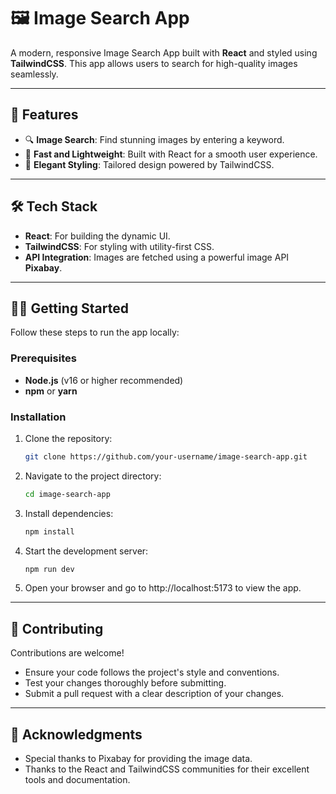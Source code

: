 # 🖼️ Image Search App

A modern, responsive Image Search App built with **React** and styled using **TailwindCSS**. This app allows users to search for high-quality images seamlessly.

---

## 🚀 Features

- 🔍 **Image Search**: Find stunning images by entering a keyword.  
- 🌟 **Fast and Lightweight**: Built with React for a smooth user experience.  
- 🎨 **Elegant Styling**: Tailored design powered by TailwindCSS.

---

## 🛠️ Tech Stack

- **React**: For building the dynamic UI.  
- **TailwindCSS**: For styling with utility-first CSS.  
- **API Integration**: Images are fetched using a powerful image API **Pixabay**.

---


## 🧑‍💻 Getting Started

Follow these steps to run the app locally:

### Prerequisites

- **Node.js** (v16 or higher recommended)  
- **npm** or **yarn**

### Installation

1. Clone the repository:  
   ```bash
   git clone https://github.com/your-username/image-search-app.git

2. Navigate to the project directory:
   ```bash
   cd image-search-app

3. Install dependencies:
   ```bash
   npm install

5. Start the development server:
   ```bash
   npm run dev
   
6. Open your browser and go to http://localhost:5173 to view the app.

---

## 📝 Contributing

Contributions are welcome!

* Ensure your code follows the project's style and conventions.
* Test your changes thoroughly before submitting.
* Submit a pull request with a clear description of your changes.

---

## 🤝 Acknowledgments

* Special thanks to Pixabay for providing the image data.
* Thanks to the React and TailwindCSS communities for their excellent tools and documentation.
